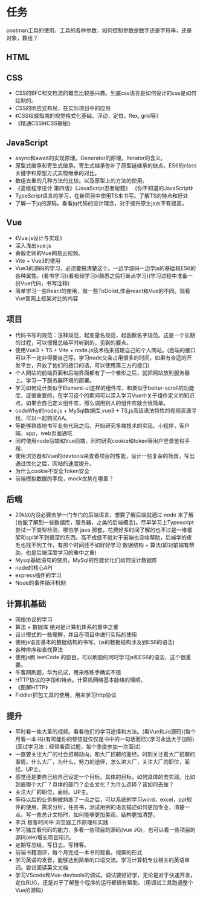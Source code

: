 <!--
 * @Author: x09898 coder_xujie@163.com
 * @Date: 2022-05-09 20:54:40
 * @LastEditors: xujie 1607526161@qq.com
 * @LastEditTime: 2022-08-21 21:26:50
 * @FilePath: \HTML-CSS-Javascript-\待解决的知识点\稍后的学习要务.md
 * @Description: 
-->
# 任务

postman工具的使用，工具的各种参数，如何控制参数是数字还是字符串，还是对象，数组？

## HTML

## CSS

* CSS的BFC和文档流的概念比较感兴趣。到底css语言是如何设计的css是如何绘制的。
* CSS的响应式布局，在实际项目中的应用
* 《CSS权威指南的视觉格式化基础，浮动，定位，flex, grid等》
* 《精通CSS》《CSS揭秘》

## JavaScript

* async和await的实现原理。Generator的原理。Iterator的含义。
* 原型式继承和寄生式继承。寄生式继承弥补了原型链继承的缺点。ES6的class关键字和原型方式实现继承的对比。
* 数组去重的几种方法的比较。以及原型上的方法的使用。
* 《高级程序设计 第四版》《JavaScript忍者秘籍》 《你不知道的JavaScript》
* TypeScript语言的学习，在新项目中使用TS来书写。了解TS的特点和好处
* 了解一下jq的源码。看看jq代码的设计理念，对于提升原生js水平有提高。

## Vue

* 《Vue.js设计与实现》
* 深入浅出vue.js
* 黄毅老师的Vue网易云视频。
* Vite + Vue3的使用
* Vue3的源码的学习，必须要搞清楚这个。一边学源码一边学js的基础和ES6的各种属性。(看书学习)(看视频学习)(熟悉之后打断点学习)(学习过程中准备一份Vue代码，书写注释)
* 简单学习一些React的使用，做一些ToDolist,体会react和Vue的不同。观看Vue官网上框架对比的内容

## 项目

* 代码书写的规范：注释规范，起变量名规范，起函数名字规范。这是一个长期的过程，可以慢慢总结平时听到的，见到的要点。
* 使用Vue3 + TS + Vite + node.js技术栈来搭建自己的个人网站。(后端的接口可以不一定非得要自己写，学习node又会占用很多的时间，如果有合适的开发平台，开放了他们的接口的话，可以使用第三方的接口)
* 个人网站的前端页面和后端界面都有了一个雏形之后，就把网站放到服务器上。学习一下服务器环境的部署。
* 学习如何设计类似于Element-ui这样的组件库，和类似于better-scroll的功能库，这很重要的，在学习这个的期间可以深入学习Vue中关于组件定义的知识点。如果会自己定义组件库，那么调用别人的组件库就会很简单。
* codeWhy的node.js + MySql数据库,vue3 + TS,js高级语法特性的视频资源寻找，可以一起购买AA。
* 等能够熟练地书写业务代码之后，开始研究多端技术的实现。小程序，客户端，app，web页面通吃
* 同时使用node后端和Vue前端，同时研究cookie和token等用户登录鉴权手段、
* 使用浏览器和Vue的devtools来查看项目的性能，设计一些复杂的场景，写出通过优化之后，网站的速度提升。
* 为什么cookie不安全Token安全
* 前端模拟数据的手段，mock优势在哪里？

## 后端

* 20k以内没必要去学一门专门的后端语言，想要了解后端就通过 node 来了解(也能了解到一些数据库，服务器，之类的后端概念)。尽早学习上Typescript 尝试一下类型检测，哪怕学 java 那套，花费好多时间了解的也不过是一堆框架和api学不到很深的东西。高不成低不就对于前端也没啥帮助，后端学的皮毛也找不到工作，有那个时间还不如好好学习 数据结构 + 算法(即对前端有帮助，也是后端深度学习的重中之重)
* Mysql基础语句的使用，MySql的性能优化们如何设计数据库
* node的核心API
* express插件的学习
* Node的事件循环机制

## 计算机基础

* 网络协议的学习
* 算法 + 数据库 绝对是计算机体系的重中之重
* 设计模式的一些理解，并且在项目中进行实际的使用
* 使用js语言基本的数据结构的书写。(js的数据结构涉及到ES6的语法)
* 各种排序和查找算法
* 使用js刷 leetCode 的题目。可以刷题的同时学习js和ES6的语法，这个很重要。
* 牛客网刷题，华为机试，用来练练手确实不错
* HTTP协议的字段和特点。计算机网络基本脉络的理顺。
* 《图解HTTP》
* Fiddler抓包工具的使用，用来学习http协议  

## 提升

* 平时看一些大圣的视频。看看他们的学习途径和方法。(看Vue和Jq源码)(每个月看一本书)(有可能你的顿悟就仅仅是书中的一句话而已)(学习永远大于加班)(面试学习法：经常看面试题，每个季度参加一次面试)
* 一直要关注大厂的社会招聘动向，和大厂招聘的面经。时刻关注着大厂招聘的事情。什么大厂，为什么，努力的途径，怎么进大厂，关注大厂的职位，面经。UP主。
* 感觉还是要自己给自己设定一个目标，具体的目标，如何具体的去实现。比如到底哪个大厂？具体的部门？企业文化？为什么选择？该如何去做？
* 关注大厂的职位，面经。UP主。
* 等待以后的业务稍微熟练了一点之后，可以系统的学习word，excel，ppt软件的使用，需求分析，任务书，测试用例的语言描述如何更加专业，清楚一点。写一些总计文档时，如何能够更加美观，结构更加清楚。
* 李兵 极客时间中 浏览器工作原理和实践
* 学习独立看代码的能力，多看一些项目的源码(vue JQ)，也可以看一些项目的源码(ele)增长项目知识。
* 定期写总结，写日志。写博客。
* 前端书籍测评，每个月完成一本书的观看。视屏的形式
* 学习英语的发音，能够达到简单的口语交流。学习计算机专业相关的英语单词。尝试阅读英文文档
* 学习VScode和Vue-devtools的调试。调试要好好学，无论是对于快速开发，定位BUG，还是对于了解整个程序的运行都很有帮助。（用调试工具跑通整个Vue的源码）
